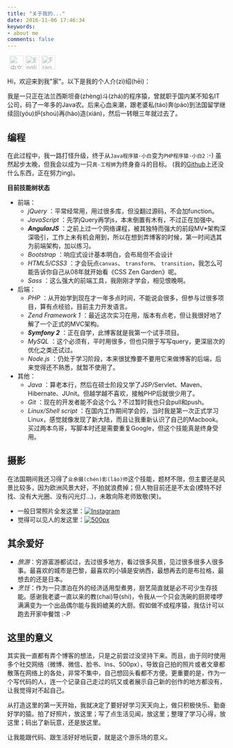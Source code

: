 ```yaml
---
title: "关于我的..."
date: 2016-11-06 17:46:34
keywords:
- about me
comments: false
---
```


<ul id="languageSwitchBar" onmouseout="focusOnSelectedLanguage()" style="display: flex;list-style-type: none;padding: 0;margin: 0;"> <li class="language-selected" onmouseover="focusOnMouseOverIcon(this)" style="padding-left: 5px;margin-left: 0;"> <a href="/about-cn" title="中文"><img src="http://res.cloudinary.com/dvlfojetn/image/upload/v1479601274/xiaojieli.com/lang_cn.png" alt="中文" style="width: 32px;height: 32px;opacity: 0.4;"></a> </li><li class="" onmouseover="focusOnMouseOverIcon(this)" style="padding-left: 5px;"> <a href="/about-en" title="English"><img src="http://res.cloudinary.com/dvlfojetn/image/upload/v1479601274/xiaojieli.com/lang_en.png" alt="English" style="width: 32px;height: 32px;opacity: 0.4;"></a> </li><li class="" onmouseover="focusOnMouseOverIcon(this)" style="padding-left: 5px;"> <a href="/about-fr" title="Français"><img src="http://res.cloudinary.com/dvlfojetn/image/upload/v1479601274/xiaojieli.com/lang_fr.png" alt="Français" style="width: 32px;height: 32px;opacity: 0.4;"></a> </li></ul>

Hi，欢迎来到我"家"。以下是我的个人介(zì)绍(hēi)：

我是一只正在法兰西斯坦奋(zhènɡ)斗(zhá)的程序猿，曾就职于国内某不知名IT公司，码了一年多的Java农。后来心血来潮，跟老婆私(táo)奔(páo)到法国留学继续回(yóu)炉(shoú)再(hào)造(xián)，然后一转眼三年就过去了。

## 编程

在此过程中，我一路打怪升级，终于从`Java程序猿·小白`变为`PHP程序猿·小白2` :-) 虽然起步太晚，但我会以成为一只`真·工程狮`为终身奋斗的目标。 (我的[Github](https://github.com/ajielee)上还没什么东西，正在努力ing)。

**目前技能树状态**

* 前端：
    * _jQuery_ ：平常经常用，用过很多库，但没翻过源码，不会加function。
	* _JavaScript_ ：先学jQuery再学js，本末倒置有木有，不过正在加强中。
	* _**AngularJS**_ ：之前上过一个网络课程，被其独特而强大的前段MV*架构深深吸引，工作上未有机会用到，所以在想到弄博客的时候，第一时间选其为前端架构，加以练习。
	* _Bootstrap_ ：响应式设计基本明白，会布局但不会设计
	* _HTML5/CSS3_ ：才会玩点`canvas`、 `transform`、 `transition`，我怎么可能告诉你自己从08年就开始看《CSS Zen Garden》呢。
	* _Sass_ ：这么强大的前端工具，我刚刚才学会，相见恨晚啊。
* 后端：
	* _PHP_ ：从开始学到现在才一年多点时间，不能说会很多，但参与过很多项目，算有点经验，目前主力开发语言。
	* _Zend Framework 1_ ：最近这次实习在用，版本有点老，但让我很好地了解了一个正式的MVC架构。
	* _**Symfony 2**_ ：正在自学，此博客就是我第一个试手项目。
	* _MySQL_ ：这个必须有，平时用很多，但也只限于写写query，更深层次的优化之类还试过。
	* _Node.js_ ：仍处于学习阶段，本来很犹豫要不要用它来做博客的后端，后来觉得还不熟悉，就暂不使用了。
* 其他：
	* _Java_ ：算老本行，然后在硕士阶段又学了JSP/Servlet、Maven、Hibernate、JUnit。但越学越不喜欢，接触PHP后就很少用了。
	* _Git_ ：现在的开发者能不会这个么？不过暂时我也只会pull和push。
	* _Linux/Shell script_ ：在国内工作期间学会的，当时我是第一次正式学习Linux，感觉就像发现了新大陆，而且让我重新认识了自己的Macbook。买过两本鸟哥，写脚本时还是需要重复Google，但这个技能真是终身受用。

## 摄影

在法国期间我还习得了`业余摄(chén)影(láo)师`这个技能，题材不限，但主要还是风景比较多，因为欧洲风景大好，不拍就浪费掉；但人物目前还是不太会(模特不好找、没有大光圈、没有闪光灯...)，未敢向陈老师致敬(笑)。

* 一般日常照片全发这里：[![Instagram](http://res.cloudinary.com/dvlfojetn/image/upload/c_scale,w_50/v1478451531/xiaojieli.com/icon_Instagram.png)](https://instagram.com/leo_li/)
* 觉得可以见人的发这里：[![500px](http://res.cloudinary.com/dvlfojetn/image/upload/c_scale,w_50/v1478451735/xiaojieli.com/icon_500px.jpg)](https://500px.com/XiaojieLI)

## 其余爱好

* _旅游_：穷游富游都试过，去过很多地方，看过很多风景，见过很多很多人很多事。最喜欢的城市是巴黎，最喜欢的小镇是安纳西，最想再去的是布拉格，最想去的还是日本。
* _烹饪_：作为一只漂泊在外的经济适用型煮男，厨艺简直就是必不可少生存技能。感谢我老婆一直以来的教(chai)导(shi)，令我从一个只会洗碗的厨房喽啰满满变为一个出品偶尔能与我妈媲美的大厨。假如做不成程序猿，我估计可以跑去开家中餐馆 :-P

## 这里的意义

其实我一直都有弄个博客的想法，只是之前尝过没坚持下来。而且，由于同时使用多个社交网络（微博、微信、脸书、Ins、500px），导致自己拍的照片或者文章都散落在网络上的各处，非常不集中，自己想回头看都不方便。更重要的是，作为一个写代码的人，连一个记录自己走过的坑又或者展示自己新的创作的地方都没有，让我觉得对不起自己。

从打造这里的第一天开始，我就决定了要好好学习天天向上，做只积极快乐、勤奋好学的猿。拍了好照片，放这里；写了点生活见闻，放这里；整理了学习心得，放这里；码出了新玩意，还是放这里。

让我能跟代码、跟生活好好地玩耍，就是这个游乐场的意义。

<script>
focusOnSelectedLanguage()
function blurIcons() {
  var languages = document.querySelectorAll("#languageSwitchBar > li")
  languages.forEach(function(element) {
    element.querySelector("a > img").style.opacity = "0.4"
  })
}
function focusOnMouseOverIcon(element) {
  blurIcons();
  element.querySelector("a > img").style.opacity = "1"
}
function focusOnSelectedLanguage() {
  blurIcons()
  var languageSelected = document.querySelector("#languageSwitchBar > .language-selected")
 languageSelected.querySelector("a > img").style.opacity = "1"
}
</script>

